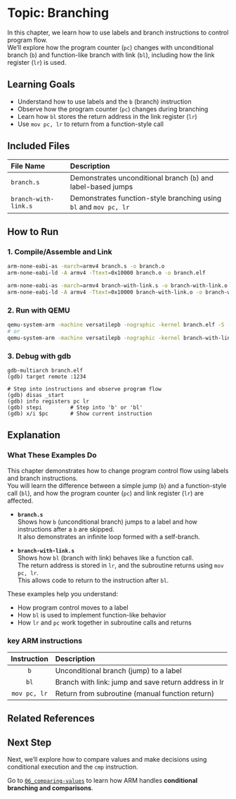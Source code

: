 # Topic: Branching

In this chapter, we learn how to use labels and branch instructions to control program flow.  
We’ll explore how the program counter (`pc`) changes with unconditional branch (`b`) and function-like branch with link (`bl`), including how the link register (`lr`) is used.

## Learning Goals
- Understand how to use labels and the `b` (branch) instruction
- Observe how the program counter (`pc`) changes during branching
- Learn how `bl` stores the return address in the link register (`lr`)
- Use `mov pc, lr` to return from a function-style call

## Included Files
| File Name            | Description |
|:---------------------|:------------|
| `branch.s`           | Demonstrates unconditional branch (`b`) and label-based jumps       |
| `branch-with-link.s` | Demonstrates function-style branching using `bl` and `mov pc, lr`   |

## How to Run
### 1. Compile/Assemble and Link
```bash
arm-none-eabi-as -march=armv4 branch.s -o branch.o
arm-none-eabi-ld -A armv4 -Ttext=0x10000 branch.o -o branch.elf

arm-none-eabi-as -march=armv4 branch-with-link.s -o branch-with-link.o
arm-none-eabi-ld -A armv4 -Ttext=0x10000 branch-with-link.o -o branch-with-link.elf
```

### 2. Run with QEMU
```bash
qemu-system-arm -machine versatilepb -nographic -kernel branch.elf -S -s
# or
qemu-system-arm -machine versatilepb -nographic -kernel branch-with-link.elf -S -s
```

### 3. Debug with gdb
```gdb
gdb-multiarch branch.elf
(gdb) target remote :1234

# Step into instructions and observe program flow
(gdb) disas _start
(gdb) info registers pc lr
(gdb) stepi         # Step into 'b' or 'bl'
(gdb) x/i $pc       # Show current instruction
```

## Explanation
### What These Examples Do
This chapter demonstrates how to change program control flow using labels and branch instructions.  
You will learn the difference between a simple jump (`b`) and a function-style call (`bl`), and how the program counter (`pc`) and link register (`lr`) are affected.

- **`branch.s`**  
  Shows how `b` (unconditional branch) jumps to a label and how instructions after a `b` are skipped.  
  It also demonstrates an infinite loop formed with a self-branch.

- **`branch-with-link.s`**  
  Shows how `bl` (branch with link) behaves like a function call.  
  The return address is stored in `lr`, and the subroutine returns using `mov pc, lr`.  
  This allows code to return to the instruction after `bl`.

These examples help you understand:
- How program control moves to a label
- How `bl` is used to implement function-like behavior
- How `lr` and `pc` work together in subroutine calls and returns

### key ARM instructions
| Instruction  | Description |
|:------------:|:--------------------------------------------------------|
| `b`          | Unconditional branch (jump) to a label                  |
| `bl`         | Branch with link: jump and save return address in lr    |
| `mov pc, lr` | Return from subroutine (manual function return)         |

## Related References


## Next Step
Next, we’ll explore how to compare values and make decisions using conditional execution and the `cmp` instruction.

Go to [`06_comparing-values`](../06_comparing-values/README.md) to learn how ARM handles **conditional branching and comparisons**.